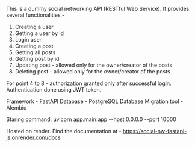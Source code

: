 
This is a dummy social networking API (RESTful Web Service). It provides several functionalities - 
1. Creating a user
2. Getting a user by id
3. Login user
4. Creating a post 
5. Getting all posts
6. Getting post by id
7. Updating post - allowed only for the owner/creator of the posts
8. Deleting post - allowed only for the owner/creator of the posts

For point 4 to 8 - authorization granted only after successful login. Authentication done using JWT token.

Framework - FastAPI
Database - PostgreSQL
Database Migration tool - Alembic

Staring command:  uvicorn app.main:app --host 0.0.0.0 --port 10000

Hosted on render. Find the documentation at - https://social-nw-fastapi-js.onrender.com/docs

